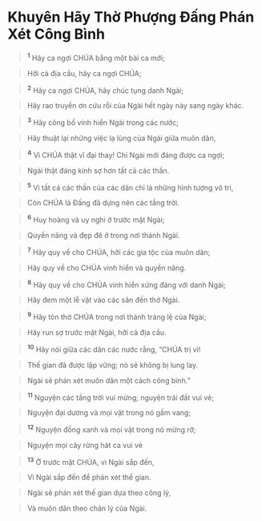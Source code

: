 

# Khuyên Hãy Thờ Phượng Đấng Phán Xét Công Bình

> <sup><b>1</b></sup> Hãy ca ngợi CHÚA bằng một bài ca mới;
>


> Hỡi cả địa cầu, hãy ca ngợi CHÚA;
>


> <sup><b>2</b></sup> Hãy ca ngợi CHÚA, hãy chúc tụng danh Ngài;
>


> Hãy rao truyền ơn cứu rỗi của Ngài hết ngày này sang ngày khác.
>


> <sup><b>3</b></sup> Hãy công bố vinh hiển Ngài trong các nước;
>


> Hãy thuật lại những việc lạ lùng của Ngài giữa muôn dân,
>


> <sup><b>4</b></sup> Vì CHÚA thật vĩ đại thay! Chỉ Ngài mới đáng được ca ngợi;
>


> Ngài thật đáng kính sợ hơn tất cả các thần.
>


> <sup><b>5</b></sup> Vì tất cả các thần của các dân chỉ là những hình tượng vô tri,
>


> Còn CHÚA là Đấng đã dựng nên các tầng trời.
>


> <sup><b>6</b></sup> Huy hoàng và uy nghi ở trước mặt Ngài;
>


> Quyền năng và đẹp đẽ ở trong nơi thánh Ngài.
>


> <sup><b>7</b></sup> Hãy quy về cho CHÚA, hỡi các gia tộc của muôn dân;
>


> Hãy quy về cho CHÚA vinh hiển và quyền năng.
>


> <sup><b>8</b></sup> Hãy quy về cho CHÚA vinh hiển xứng đáng với danh Ngài;
>


> Hãy đem một lễ vật vào các sân đền thờ Ngài.
>


> <sup><b>9</b></sup> Hãy tôn thờ CHÚA trong nơi thánh tráng lệ của Ngài;
>


> Hãy run sợ trước mặt Ngài, hỡi cả địa cầu.
>


> <sup><b>10</b></sup> Hãy nói giữa các dân các nước rằng, “CHÚA trị vì!
>


> Thế gian đã được lập vững; nó sẽ không bị lung lay.
>


> Ngài sẽ phán xét muôn dân một cách công bình.”
>


> <sup><b>11</b></sup> Nguyện các tầng trời vui mừng; nguyện trái đất vui vẻ;
>


> Nguyện đại dương và mọi vật trong nó gầm vang;
>


> <sup><b>12</b></sup> Nguyện đồng xanh và mọi vật trong nó mừng rỡ;
>


> Nguyện mọi cây rừng hát ca vui vẻ
>


> <sup><b>13</b></sup> Ở trước mặt CHÚA, vì Ngài sắp đến,
>


> Vì Ngài sắp đến để phán xét thế gian.
>


> Ngài sẽ phán xét thế gian dựa theo công lý,
>


> Và muôn dân theo chân lý của Ngài.
>

